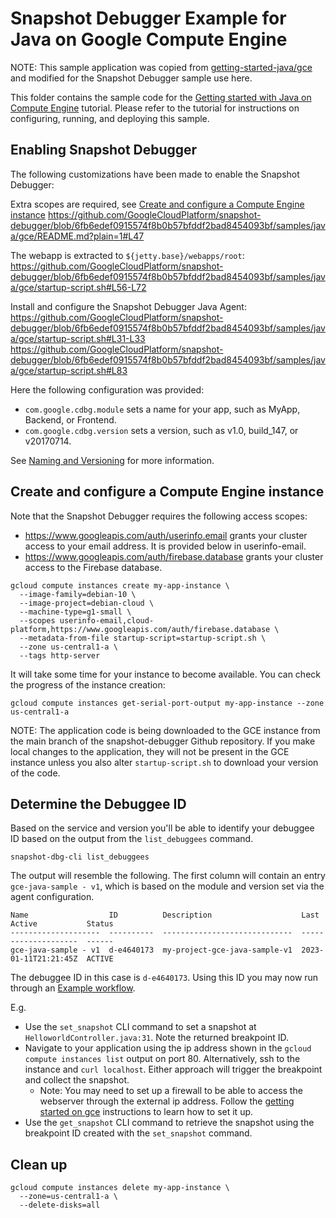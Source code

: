# Snapshot Debugger Example for Java on Google Compute Engine

NOTE: This sample application was copied from
[getting-started-java/gce][sample-source]
and modified for the Snapshot Debugger sample use here.

This folder contains the sample code for the [Getting started with Java on
Compute Engine][tutorial-gce] tutorial. Please refer to the tutorial for
instructions on configuring, running, and deploying this sample.

## Enabling Snapshot Debugger

The following customizations have been made to enable the Snapshot Debugger:

Extra scopes are required, see [Create and configure a Compute Engine
instance][create-instance]
https://github.com/GoogleCloudPlatform/snapshot-debugger/blob/6fb6edef0915574f8b0b57bfddf2bad8454093bf/samples/java/gce/README.md?plain=1#L47

The webapp is extracted to `${jetty.base}/webapps/root`:
https://github.com/GoogleCloudPlatform/snapshot-debugger/blob/6fb6edef0915574f8b0b57bfddf2bad8454093bf/samples/java/gce/startup-script.sh#L56-L72

Install and configure the Snapshot Debugger Java Agent:
https://github.com/GoogleCloudPlatform/snapshot-debugger/blob/6fb6edef0915574f8b0b57bfddf2bad8454093bf/samples/java/gce/startup-script.sh#L31-L33
https://github.com/GoogleCloudPlatform/snapshot-debugger/blob/6fb6edef0915574f8b0b57bfddf2bad8454093bf/samples/java/gce/startup-script.sh#L83

Here the following configuration was provided:
* `com.google.cdbg.module` sets a name for your app, such as MyApp, Backend, or
  Frontend.
* `com.google.cdbg.version` sets a version, such as v1.0, build_147, or
  v20170714.

See [Naming and Versioning][naming-and-versioning] for more information.

## Create and configure a Compute Engine instance

Note that the Snapshot Debugger requires the following access scopes:
* https://www.googleapis.com/auth/userinfo.email grants your cluster access to
your email address.  It is provided below in userinfo-email.
* https://www.googleapis.com/auth/firebase.database grants your cluster access to
the Firebase database.

```
gcloud compute instances create my-app-instance \
  --image-family=debian-10 \
  --image-project=debian-cloud \
  --machine-type=g1-small \
  --scopes userinfo-email,cloud-platform,https://www.googleapis.com/auth/firebase.database \
  --metadata-from-file startup-script=startup-script.sh \
  --zone us-central1-a \
  --tags http-server
```

It will take some time for your instance to become available.  You can check
the progress of the instance creation:

```
gcloud compute instances get-serial-port-output my-app-instance --zone us-central1-a
```

NOTE: The application code is being downloaded to the GCE instance from the main
branch of the snapshot-debugger Github repository.  If you make local changes to
the application, they will not be present in the GCE instance unless you also
alter `startup-script.sh` to download your version of the code.

## Determine the Debuggee ID

Based on the service and version you'll be able to identify your debuggee ID
based on the output from the `list_debuggees` command.

```
snapshot-dbg-cli list_debuggees
```

The output will resemble the following. The first column will contain an entry
`gce-java-sample - v1`, which is based on the module and version set via the
agent configuration.

```
Name                  ID          Description                    Last Active           Status
--------------------  ----------  -----------------------------  --------------------  ------
gce-java-sample - v1  d-e4640173  my-project-gce-java-sample-v1  2023-01-11T21:21:45Z  ACTIVE

```

The debuggee ID in this case is  `d-e4640173`. Using this ID you may now run
through an [Example workflow](../../../README.md#example-workflow).

E.g.
*    Use the `set_snapshot` CLI command to set a snapshot at
     `HelloworldController.java:31`.  Note the returned breakpoint ID.
*    Navigate to your application using the ip address shown in the
     `gcloud compute instances list` output on port 80. Alternatively,
     ssh to the instance and `curl localhost`. Either approach will trigger
     the breakpoint and collect the snapshot.
     *   Note: You may need to set up a firewall to be able to access the
         webserver through the external ip address.  Follow the
         [getting started on gce][tutorial-gce] instructions to learn how to
         set it up.
*    Use the `get_snapshot` CLI command to retrieve the snapshot
     using the breakpoint ID created with the `set_snapshot` command.

## Clean up

```
gcloud compute instances delete my-app-instance \
  --zone=us-central1-a \
  --delete-disks=all
```

[tutorial-gce]: https://cloud.google.com/java/getting-started/getting-started-on-compute-engine
[sample-source]: https://github.com/GoogleCloudPlatform/getting-started-java/tree/main/gce
[naming-and-versioning]: https://github.com/GoogleCloudPlatform/cloud-debug-java/blob/main/README.md#naming-and-versioning
[create-instance]: https://github.com/GoogleCloudPlatform/snapshot-debugger/blob/samples-java-gce/samples/java/gce/README.md#create-and-configure-a-compute-engine-instance
